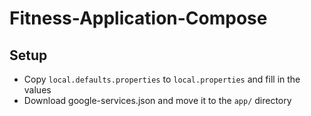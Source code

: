 # Fitness-Application-Compose

## Setup

- Copy `local.defaults.properties` to `local.properties` and fill in the values
- Download google-services.json and move it to the `app/` directory